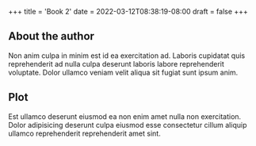 +++
title = 'Book 2'
date = 2022-03-12T08:38:19-08:00
draft = false
+++
## About the author

Non anim culpa in minim est id ea exercitation ad. Laboris cupidatat quis reprehenderit ad nulla culpa deserunt laboris labore reprehenderit voluptate. Dolor ullamco veniam velit aliqua sit fugiat sunt ipsum anim.

## Plot

Est ullamco deserunt eiusmod ea non enim amet nulla non exercitation. Dolor adipisicing deserunt culpa eiusmod esse consectetur cillum aliquip ullamco reprehenderit reprehenderit amet sint.
